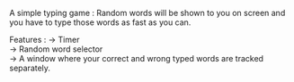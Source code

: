 
A simple typing game : Random words will be shown to you on screen and you have to type those words as fast as you can.

Features : 
-> Timer                                                                                                                                                     
-> Random word selector                                                                                                                                                
-> A window where your correct and wrong typed words are tracked separately.                                                                                        

